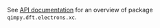 See [API documentation](https://qimpy.org/en/latest/api/qimpy.dft.electrons.xc.html) for an overview of package `qimpy.dft.electrons.xc`.
